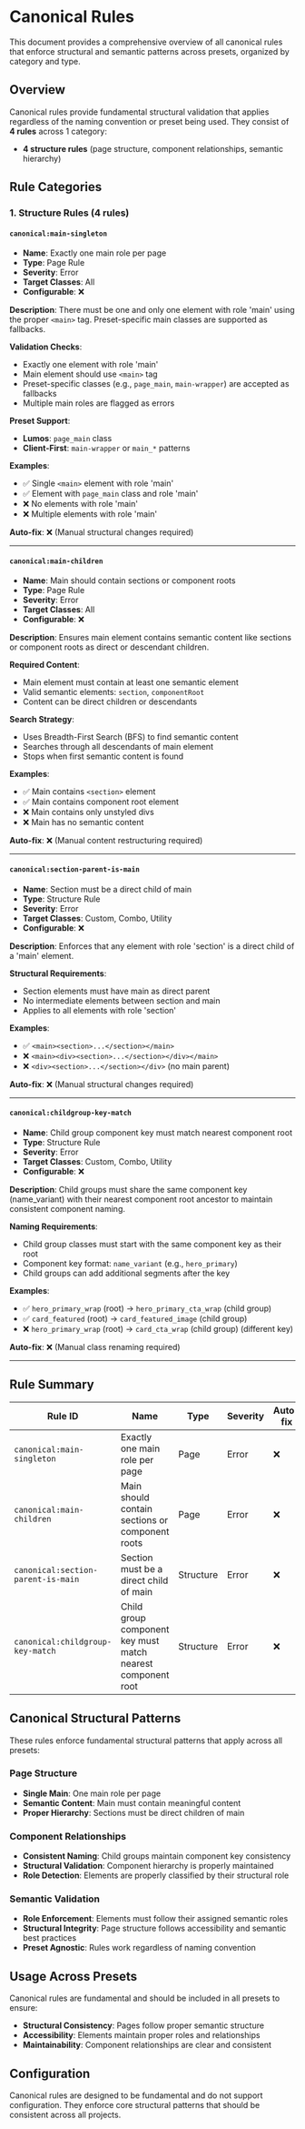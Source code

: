 # Canonical Rules

This document provides a comprehensive overview of all canonical rules that enforce structural and semantic patterns across presets, organized by category and type.

## Overview

Canonical rules provide fundamental structural validation that applies regardless of the naming convention or preset being used. They consist of **4 rules** across 1 category:

- **4 structure rules** (page structure, component relationships, semantic hierarchy)

## Rule Categories

### 1. Structure Rules (4 rules)

#### `canonical:main-singleton`

- **Name**: Exactly one main role per page
- **Type**: Page Rule
- **Severity**: Error
- **Target Classes**: All
- **Configurable**: ❌

**Description**: There must be one and only one element with role 'main' using the proper `<main>` tag. Preset-specific main classes are supported as fallbacks.

**Validation Checks**:

- Exactly one element with role 'main'
- Main element should use `<main>` tag
- Preset-specific classes (e.g., `page_main`, `main-wrapper`) are accepted as fallbacks
- Multiple main roles are flagged as errors

**Preset Support**:

- **Lumos**: `page_main` class
- **Client-First**: `main-wrapper` or `main_*` patterns

**Examples**:

- ✅ Single `<main>` element with role 'main'
- ✅ Element with `page_main` class and role 'main'
- ❌ No elements with role 'main'
- ❌ Multiple elements with role 'main'

**Auto-fix**: ❌ (Manual structural changes required)

---

#### `canonical:main-children`

- **Name**: Main should contain sections or component roots
- **Type**: Page Rule
- **Severity**: Error
- **Target Classes**: All
- **Configurable**: ❌

**Description**: Ensures main element contains semantic content like sections or component roots as direct or descendant children.

**Required Content**:

- Main element must contain at least one semantic element
- Valid semantic elements: `section`, `componentRoot`
- Content can be direct children or descendants

**Search Strategy**:

- Uses Breadth-First Search (BFS) to find semantic content
- Searches through all descendants of main element
- Stops when first semantic content is found

**Examples**:

- ✅ Main contains `<section>` element
- ✅ Main contains component root element
- ❌ Main contains only unstyled divs
- ❌ Main has no semantic content

**Auto-fix**: ❌ (Manual content restructuring required)

---

#### `canonical:section-parent-is-main`

- **Name**: Section must be a direct child of main
- **Type**: Structure Rule
- **Severity**: Error
- **Target Classes**: Custom, Combo, Utility
- **Configurable**: ❌

**Description**: Enforces that any element with role 'section' is a direct child of a 'main' element.

**Structural Requirements**:

- Section elements must have main as direct parent
- No intermediate elements between section and main
- Applies to all elements with role 'section'

**Examples**:

- ✅ `<main><section>...</section></main>`
- ❌ `<main><div><section>...</section></div></main>`
- ❌ `<div><section>...</section></div>` (no main parent)

**Auto-fix**: ❌ (Manual structural changes required)

---

#### `canonical:childgroup-key-match`

- **Name**: Child group component key must match nearest component root
- **Type**: Structure Rule
- **Severity**: Error
- **Target Classes**: Custom, Combo, Utility
- **Configurable**: ❌

**Description**: Child groups must share the same component key (name_variant) with their nearest component root ancestor to maintain consistent component naming.

**Naming Requirements**:

- Child group classes must start with the same component key as their root
- Component key format: `name_variant` (e.g., `hero_primary`)
- Child groups can add additional segments after the key

**Examples**:

- ✅ `hero_primary_wrap` (root) → `hero_primary_cta_wrap` (child group)
- ✅ `card_featured` (root) → `card_featured_image` (child group)
- ❌ `hero_primary_wrap` (root) → `card_cta_wrap` (child group) (different key)

**Auto-fix**: ❌ (Manual class renaming required)

---

## Rule Summary

| Rule ID                            | Name                                                        | Type      | Severity | Auto-fix | Configurable |
| ---------------------------------- | ----------------------------------------------------------- | --------- | -------- | -------- | ------------ |
| `canonical:main-singleton`         | Exactly one main role per page                              | Page      | Error    | ❌       | ❌           |
| `canonical:main-children`          | Main should contain sections or component roots             | Page      | Error    | ❌       | ❌           |
| `canonical:section-parent-is-main` | Section must be a direct child of main                      | Structure | Error    | ❌       | ❌           |
| `canonical:childgroup-key-match`   | Child group component key must match nearest component root | Structure | Error    | ❌       | ❌           |

## Canonical Structural Patterns

These rules enforce fundamental structural patterns that apply across all presets:

### Page Structure

- **Single Main**: One main role per page
- **Semantic Content**: Main must contain meaningful content
- **Proper Hierarchy**: Sections must be direct children of main

### Component Relationships

- **Consistent Naming**: Child groups maintain component key consistency
- **Structural Validation**: Component hierarchy is properly maintained
- **Role Detection**: Elements are properly classified by their structural role

### Semantic Validation

- **Role Enforcement**: Elements must follow their assigned semantic roles
- **Structural Integrity**: Page structure follows accessibility and semantic best practices
- **Preset Agnostic**: Rules work regardless of naming convention

## Usage Across Presets

Canonical rules are fundamental and should be included in all presets to ensure:

- **Structural Consistency**: Pages follow proper semantic structure
- **Accessibility**: Elements maintain proper roles and relationships
- **Maintainability**: Component relationships are clear and consistent

## Configuration

Canonical rules are designed to be fundamental and do not support configuration. They enforce core structural patterns that should be consistent across all projects.
